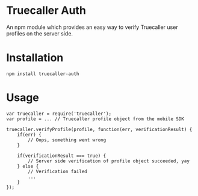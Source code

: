 # Truecaller Auth
An npm module which provides an easy way to verify Truecaller user profiles on the server side.

# Installation
`npm install truecaller-auth`

# Usage
    var truecaller = require('truecaller');
    var profile = ... // Truecaller profile object from the mobile SDK
    
    truecaller.verifyProfile(profile, function(err, verificationResult) {
        if(err) {
            // Oops, something went wrong
        }
        
        if(verificationResult === true) {
            // Server side verification of profile object succeeded, yay
        } else {
            // Verification failed
            ...
        }
    });